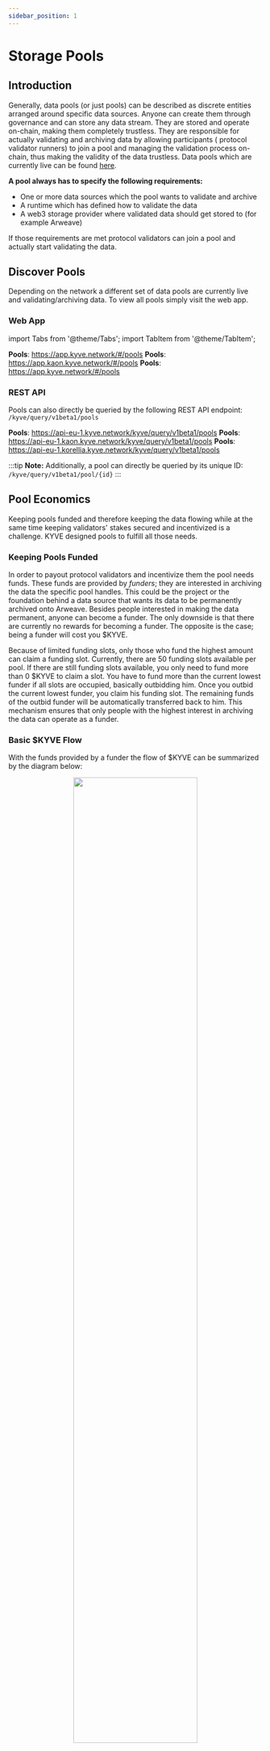 ```yaml
---
sidebar_position: 1
---
```


# Storage Pools

## Introduction

Generally, data pools (or just pools) can be described as discrete entities arranged around specific data sources.
Anyone can create them through governance and can store any data stream. They are stored and operate on-chain, making
them completely trustless. They are responsible for actually validating and archiving data by allowing participants (
protocol validator runners) to join a pool and managing the validation process on-chain, thus making the validity of the data
trustless. Data pools which are currently live can be found [here](https://app.kyve.network/#/pools).

**A pool always has to specify the following requirements:**

- One or more data sources which the pool wants to validate and archive
- A runtime which has defined how to validate the data
- A web3 storage provider where validated data should get stored to (for example Arweave)

If those requirements are met protocol validators can join a pool and actually start validating the data.

## Discover Pools

Depending on the network a different set of data pools are currently live and validating/archiving data. To view all
pools simply visit the web app.

### Web App

import Tabs from '@theme/Tabs';
import TabItem from '@theme/TabItem';

<Tabs groupId="network">
  <TabItem value="kyve" label="Mainnet">
    <strong>Pools</strong>: <a href="https://app.kyve.network/#/pools">https://app.kyve.network/#/pools</a>
  </TabItem>
  <TabItem value="kaon" label="Kaon">
    <strong>Pools</strong>: <a href="https://app.kaon.kyve.network/#/pools">https://app.kaon.kyve.network/#/pools</a>
  </TabItem>
  <TabItem value="korellia" label="Korellia">
    <strong>Pools</strong>: <a href="https://app.korellia.kyve.network/#/pools">https://app.kyve.network/#/pools</a>
  </TabItem>
</Tabs>

### REST API

Pools can also directly be queried by the following REST API endpoint: `/kyve/query/v1beta1/pools`

<Tabs groupId="network">
  <TabItem value="kyve" label="Mainnet">
    <strong>Pools</strong>: <a href="https://api-eu-1.kyve.network/kyve/query/v1beta1/pools">https://api-eu-1.kyve.network/kyve/query/v1beta1/pools</a>
  </TabItem>
  <TabItem value="kaon" label="Kaon">
    <strong>Pools</strong>: <a href="https://api-eu-1.kaon.kyve.network/kyve/query/v1beta1/pools">https://api-eu-1.kaon.kyve.network/kyve/query/v1beta1/pools</a>
  </TabItem>
  <TabItem value="korellia" label="Korellia">
    <strong>Pools</strong>: <a href="https://api-eu-1.korellia.kyve.network/kyve/query/v1beta1/pools">https://api-eu-1.korellia.kyve.network/kyve/query/v1beta1/pools</a>
  </TabItem>
</Tabs>

:::tip
**Note:** Additionally, a pool can directly be queried by its unique ID: `/kyve/query/v1beta1/pool/{id}`
:::

## Pool Economics

Keeping pools funded and therefore keeping the data flowing while at the same time keeping validators' stakes secured
and incentivized is a challenge. KYVE designed pools to fulfill all those needs.

### Keeping Pools Funded

In order to payout protocol validators and incentivize them the pool needs funds. These funds are provided by _funders_;
they are interested in archiving the data the specific pool handles. This could be the project or the foundation behind
a data source that wants its data to be permanently archived onto Arweave. Besides people interested in making the data
permanent, anyone can become a funder. The only downside is that there are currently no rewards for becoming a funder.
The opposite is the case; being a funder will cost you \$KYVE.

Because of limited funding slots, only those who fund the highest amount can claim a funding slot. Currently, there are
50 funding slots available per pool. If there are still funding slots available, you only need to fund more than 0
$KYVE to claim a slot. You have to fund more than the current lowest funder if all slots are occupied, basically
outbidding him.
Once you outbid the current lowest funder, you claim his funding slot. The remaining funds of the outbid funder will be
automatically transferred back to him. This mechanism ensures that only people with the highest interest in archiving
the data can operate as a funder.

### Basic \$KYVE Flow

With the funds provided by a funder the flow of \$KYVE can be summarized by the diagram below:

<p align="center">
  <img width="70%" src="/img/pool_economics.png" />
</p>

### Keeping Protocol Nodes Incentivized

Protocol validators have many tasks. They have to collect data, bundle them, upload, and submit them. To reward these nodes for
their work and keep them incentivized, they receive bundle rewards when they successfully propose a valid bundle. As described above, those
rewards are funded by funders. But
before the uploader receives his reward, a network fee (usually 1%) is deducted and automatically transferred to the
community pool. You can find more information on the calculation of the uploader reward [here](/learn/protocol_devs/advanced_concepts/uploader_reward_calculation).

### Keeping Delegators Incentivized

Delegators are lending \$KYVE to protocol validators to help secure the network and helping them to earn more rewards. Delegators have to trust protocol validators
since they also receive a slash proportionally to their delegation. In return for putting the capital at risk delegators receive delegation rewards which are also funded by funders. These rewards are a certain fraction of the entire bundle reward, depending on the nodes commission. You can find more information about the commission
[here](/learn/protocol_devs/advanced_concepts/uploader_reward_calculation) and more details about the delegation distribution [here](/learn/protocol_devs/advanced_concepts/delegation_reward_calculation).

## Properties

To make data pools as general as possible many parameters were introduced to fit the various requirements of data
streams. For each pool the following state is stored:

### `id`

The unique identifier of each pool. This can not be changed and gets assigned automatically on creation.

### `name`

A human readable name for the pool. Also used when searching for a pool.

### `runtime`

The name of the runtime. For EVM this would be `@kyvejs/evm` for example. It is used in the protocol validator to double
check if the node actually supports this runtime and can take part in the upload/validation process.

### `logo`

A link to an image file. Usually a SVG stored on Arweave.

### `config`

Runtime specific configuration in JSON format. Usually the data sources are stored here and other pool specific
configuration the runtime needs. More information on how to configure this parameter can be found on the dedicated
runtime documentation.

### `start_key`

The key the data pool should start validating from. For blockchains the starting key would be `0` because this would
be the genesis block. For time based data streams this would be the starting date. The format of the start key depends
on the runtime.

### `current_key`

The key the data pool has validated to. If a data pool has for example validated the first 1,000 blocks of a
blockchain the current key would be `1000`.

### `current_summary`

The summary of the latest valid bundle which got validated. The summary of a bundle gets generated in the runtime and is
used to access bundle data on-chain.

### `current_index`

Since the keys are of type string the data pool internally keeps track by using indexes. These indexes are just
counters and in the case of blockchain the index corresponds to the number of blocks validated.

### `total_bundles`

A counter which keeps track of how many valid bundles the pool has produced. Used for metrics.

### `upload_interval`

How long a bundle proposal round should be at least open for voting. Usually between one and five minutes. The unit is
seconds.

### `operating_cost`

The base reward for node operators who successfully proposed a valid bundle. This should cover all fixed costs a node
operator has like server costs, transaction fees etc. in order to operate not in a loss. The unit is in ukyve.

### `min_delegation`

The minimum delegation a data pool should have before it starts validating bundles. Used for security reasons to
prevent for example only one node operator from proposing a bundle with a delegation of only 1 \$KYVE. Unit is in ukyve.

### `max_bundle_size`

The maximum amount of data items a bundle can have, otherwise it is automatically flagged as invalid. Prevents uploaders
from submitting huge bundles and therefore destabilizing the bundle validation flow.

### `disabled`

A boolean which indicates whether or not the pool has been temporary disabled by the governance or not. If a pool is
disabled it can not validate bundles and is effectively paused. Only the governance can then enable a pool again.

### `funders`

An array of entries which keep track of users that funded a pool with \$KYVE. For that the address and the current
funding amount is stored.

#### `address`

The address of the funder.

#### `amount`

The amount the funder has still left in the pool in ukyve.

### `total_funds`

The total amount of funds in ukyve the pool currently still has left.

### `protocol`

An object which holds all info about the current runtime version and the available binaries for participating as a
validator in this pool.

#### `version`

The version of the runtime. Protocol validators compare for security reasons their runtime version with the pool's version to
ensure correct behaviour.

#### `binaries`

An object in JSON format containing download URLs to the protocol validator binaries. Used by KYSOR if auto download is
enabled.

### `upgrade_plan`

An object which holds all the info when a pool has a scheduled runtime upgrade.

#### `version`

Version is the new runtime version tag of the upgrade.

#### `binaries`

Binaries is the new object in JSON format containing the download links to the new upgrade binaries.

#### `scheduled_at`

A UNIX timestamp of when the upgrade should get applied. If the scheduled time is in the past the upgrade gets applied
immediately. Else it waits until that time is reached.

#### `duration`

Duration is the time in seconds how long the pool should halt while the upgrade is getting applied. During this time no
bundles can get validated. This gives every node validator the time to properly upgrade their binaries before the pool
continues with the newer version. Usually about one day.

### `current_storage_provider_id`

The ID of the storage provider which should get used. Here `1` equals Arweave and `2` equals Bundlr. If it is zero no
storage provider is used and data just gets validated and not archived.

### `current_compression_id`

The ID of the compression which should get used before storing on the storage provider. If it is `1` it used GZip
compression. If it is zero it does no compression.

## Example

Below is the query result from a pool. The actual pool state can be found under 'data'. Additionally, the
corresponding `bundle_proposal` and all protocol validators who have joined the pool are attached with some other information
calculated on the fly.

```json
{
  "id": "0",
  "data": {
    "id": "0",
    "name": "Moonbeam",
    "runtime": "@kyvejs/evm",
    "logo": "ar://9FJDam56yBbmvn8rlamEucATH5UcYqSBw468rlCXn8E",
    "config": "ar://DgdB-2hLrxjhyEEbCML__dgZN5_uS7T6Z5XDkaFh3P0",
    "start_key": "1188653",
    "current_key": "3003881",
    "current_summary": "0x09979a8fecec0a89d9b4d6e43c4bf6b7d31d5f25b140ee64a7b30f75ba021f59",
    "current_index": "3003432",
    "total_bundles": "115984",
    "upload_interval": "120",
    "operating_cost": "2500000000",
    "min_delegation": "100000000000000",
    "max_bundle_size": "100",
    "disabled": false,
    "funders": [
      {
        "address": "kyve1hfvhl7vf635xta2l4y5p4myj23pp7sg08f5rew",
        "amount": "360529737262038"
      }
    ],
    "total_funds": "360529737262038",
    "protocol": {
      "version": "1.0.0-beta.6",
      "binaries": "{\"kyve-linux-arm64\":\"https://github.com/KYVENetwork/kyvejs/releases/download/%40kyvejs%2Fevm%401.0.0-beta.6/kyve-linux-arm64.zip\",\"kyve-linux-x64\":\"https://github.com/KYVENetwork/kyvejs/releases/download/%40kyvejs%2Fevm%401.0.0-beta.6/kyve-linux-x64.zip\",\"kyve-macos-x64\":\"https://github.com/KYVENetwork/kyvejs/releases/download/%40kyvejs%2Fevm%401.0.0-beta.6/kyve-macos-x64.zip\"}",
      "last_upgrade": "1675501187"
    },
    "upgrade_plan": {
      "version": "",
      "binaries": "",
      "scheduled_at": "0",
      "duration": "0"
    },
    "current_storage_provider_id": 1,
    "current_compression_id": 1
  },
  "bundle_proposal": {
    "pool_id": "0",
    "storage_id": "H4wmW_jwO_tOETu4aHEUAZjwQ3onyVNq1NLMjRkH_pI",
    "uploader": "kyve12htkqlkx4mmd2fw6d9jpmttyykjdpnadd3w45k",
    "next_uploader": "kyve14yrlpnrwfhtu6u4kux2k8gem04rehulyjldzma",
    "data_size": "22947",
    "bundle_size": "20",
    "to_key": "3003901",
    "bundle_summary": "0x008f89084595a842251558f253ad72810dbd5b879eddf2a610e15cbbc27b853b",
    "data_hash": "682ba4b5fec5f3df18941047c040a75a53ecd49557023906ef8778a7699d9d20",
    "updated_at": "1677077694",
    "voters_valid": [
      "kyve12htkqlkx4mmd2fw6d9jpmttyykjdpnadd3w45k",
      "kyve14yrlpnrwfhtu6u4kux2k8gem04rehulyjldzma",
      "kyve10flshfy53rz0tfmuyt3n2ptx2z0t0rardql4ks"
    ],
    "voters_invalid": [],
    "voters_abstain": ["kyve1kslrzlrjw25e9c48ck2j4777m6cqqkcryntfja"],
    "from_key": "3003882",
    "storage_provider_id": 1,
    "compression_id": 1
  },
  "stakers": [
    "kyve10flshfy53rz0tfmuyt3n2ptx2z0t0rardql4ks",
    "kyve10p7hvhef9rwjujtgkqetfznwsfk09w0kwjq8c8",
    "kyve10tv5zp58j90v926gpgn26g97arcmezarsclzws",
    "kyve12gzunma7tr3undhtqqkax7a4xa9xceflu0uwpf",
    "kyve12htkqlkx4mmd2fw6d9jpmttyykjdpnadd3w45k",
    "kyve13xzj5e568n4kwe76ayzmzzuraz6c9vnaslrn3t",
    "kyve14ah6djgs435j8x6h7hxvysdxnaq7u97hf265dp",
    "kyve14s2kxx6n9nx68eefuqg2npc8jq3cfz6j6hw8f7",
    "kyve14yrlpnrwfhtu6u4kux2k8gem04rehulyjldzma",
    "kyve15mt7rmc782jv3sx5dta0ut8k2z38vhrtzcr4sq"
  ],
  "total_self_delegation": "1821046243698393",
  "total_delegation": "4509813459035511",
  "status": "POOL_STATUS_ACTIVE"
}
```
